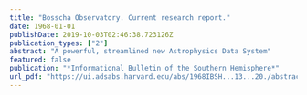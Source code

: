```yaml
---
title: "Bosscha Observatory. Current research report."
date: 1968-01-01
publishDate: 2019-10-03T02:46:38.723126Z
publication_types: ["2"]
abstract: "A powerful, streamlined new Astrophysics Data System"
featured: false
publication: "*Informational Bulletin of the Southern Hemisphere*"
url_pdf: "https://ui.adsabs.harvard.edu/abs/1968IBSH...13...20./abstract"
---
```


